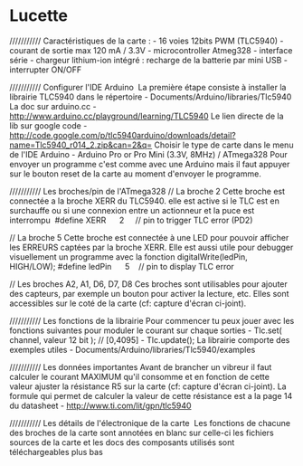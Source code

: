 Lucette
===========
/////////// Caractéristiques de la carte :
	- 16 voies 12bits PWM (TLC5940)
	- courant de sortie max 120 mA / 3.3V
	- microcontroller Atmeg328
	- interface série
	- chargeur lithium-ion intégré : recharge de la batterie par mini USB
	- interrupter ON/OFF

/////////// Configurer l'IDE Arduino 
La première étape consiste à installer la librairie TLC5940 dans le répertoire
	- Documents/Arduino/libraries/Tlc5940
La doc sur arduino.cc
	- http://www.arduino.cc/playground/learning/TLC5940
Le lien directe de la lib sur google code
	- http://code.google.com/p/tlc5940arduino/downloads/detail?name=Tlc5940_r014_2.zip&can=2&q=
Choisir le type de carte dans le menu de l'IDE Arduino
	- Arduino Pro or Pro Mini (3.3V, 8MHz) / ATmega328
Pour envoyer un programme c'est comme avec une Arduino mais il faut appuyer sur le bouton reset de la carte au moment d'envoyer le programme.

/////////// Les broches/pin de l'ATmega328
// La broche 2
Cette broche est connectée a la broche XERR du TLC5940. elle est active si le TLC est en surchauffe ou si une connexion entre un actionneur et la puce est interrompu 
	#define XERR      2     // pin to trigger TLC error (PD2)

// La broche 5
Cette broche est connectée à une LED pour pouvoir afficher les ERREURS captées par la broche XERR.
Elle est aussi utile pour debugger visuellement un programme avec la fonction digitalWrite(ledPin, HIGH/LOW);
	#define ledPin      5    // pin to display TLC error

// Les broches A2, A1, D6, D7, D8
Ces broches sont utilisables pour ajouter des capteurs, par exemple un bouton pour activer la lecture, etc.
Elles sont accessibles sur le coté de la carte (cf: capture d'écran ci-joint).

/////////// Les fonctions de la librairie
Pour commencer tu peux jouer avec les fonctions suivantes pour moduler le courant sur chaque sorties
	- Tlc.set( channel, valeur 12 bit ); // [0,4095]
	- Tlc.update();
La librairie comporte des exemples utiles
	- Documents/Arduino/libraries/Tlc5940/examples

/////////// Les données importantes
Avant de brancher un vibreur il faut calculer le courant MAXIMUM qu'il consomme et en fonction de cette valeur ajuster la résistance R5 sur la carte (cf: capture d'écran ci-joint).
La formule qui permet de calculer la valeur de cette résistance est a la page 14 du datasheet
	- http://www.ti.com/lit/gpn/tlc5940

/////////// Les détails de l'électronique de la carte 
Les fonctions de chacune des broches de la carte sont annotées en blanc sur celle-ci
les fichiers sources de la carte et les docs des composants utilisés sont téléchargeables plus bas
